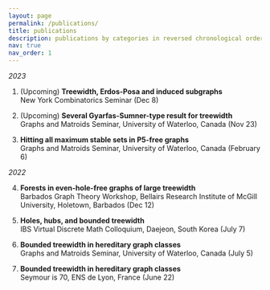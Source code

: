 ```yaml
---
layout: page
permalink: /publications/
title: publications
description: publications by categories in reversed chronological order. generated by jekyll-scholar.
nav: true
nav_order: 1
---
```


_2023_


1. (Upcoming) **Treewidth, Erdos-Posa and induced subgraphs**\
   New York Combinatorics Seminar (Dec 8)

2. (Upcoming) **Several Gyarfas-Sumner-type result for treewidth**\
Graphs and Matroids Seminar, University of Waterloo, Canada (Nov 23)

3. **Hitting all maximum stable sets in P5-free graphs**\
Graphs and Matroids Seminar, University of Waterloo, Canada (February 6)

_2022_

4. **Forests in even-hole-free graphs of large treewidth**\
Barbados Graph Theory Workshop, Bellairs Research Institute of McGill University, Holetown, Barbados (Dec 12)


5. **Holes, hubs, and bounded treewidth**\
IBS Virtual Discrete Math Colloquium, Daejeon, South Korea (July 7)


6. **Bounded treewidth in hereditary graph classes**\
Graphs and Matroids Seminar, University of Waterloo, Canada (July 5)


7. **Bounded treewidth in hereditary graph classes**\
 Seymour is 70, ENS de Lyon, France (June 22)
